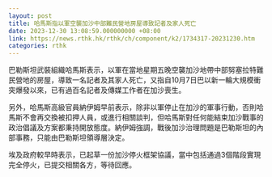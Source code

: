 ```yaml
---
layout: post
title: 哈馬斯指以軍空襲加沙中部難民營地房屋導致記者及家人死亡
date: 2023-12-30 13:08:59.000000000 +08:00
link: https://news.rthk.hk/rthk/ch/component/k2/1734317-20231230.htm
categories: rthk
---
```


巴勒斯坦武裝組織哈馬斯表示，以軍在當地星期五晚空襲加沙地帶中部努塞拉特難民營地的房屋，導致一名記者及其家人死亡，又指自10月7日巴以新一輪大規模衝突爆發以來，已有過百名記者及傳媒工作者在加沙喪生。

另外，哈馬斯高級官員納伊姆早前表示，除非以軍停止在加沙的軍事行動，否則哈馬斯不會再交換被扣押人員，或進行相關談判，但哈馬斯對任何能結束加沙戰事的政治倡議及方案都秉持開放態度。納伊姆強調，戰後加沙治理問題是巴勒斯坦的內部事務，只能由巴勒斯坦領導層決定。

埃及政府較早時表示，已起草一份加沙停火框架協議，當中包括通過3個階段實現完全停火，已提交相關各方，等待回應。
